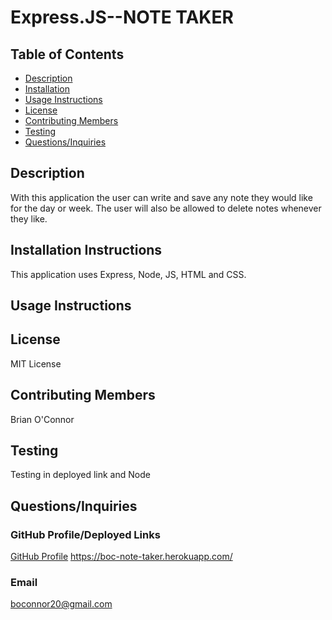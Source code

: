 # Express.JS--NOTE TAKER
  ## Table of Contents
  * [Description](#Description)
  * [Installation](#Installation-Instructions)
  * [Usage Instructions](#Usage-Instructions)
  * [License](#License)
  * [Contributing Members](#Contributing-Members)
  * [Testing](#Testing)    
  * [Questions/Inquiries](#Questions/Inquiries)
  ## Description
  With this application the user can write and save any note they would like for the day or week. The user will also be allowed to delete notes whenever they like.
  ## Installation Instructions 
  This application uses Express, Node, JS, HTML and CSS. 
  ## Usage Instructions
  
  
  
  ## License
   MIT License
  ## Contributing Members
  Brian O'Connor
  ## Testing 
   Testing in deployed link and Node
  ## Questions/Inquiries 
  ### GitHub Profile/Deployed Links
  [GitHub Profile](http://github.com/boconnorb20)
  https://boc-note-taker.herokuapp.com/
  ### Email
  boconnor20@gmail.com
